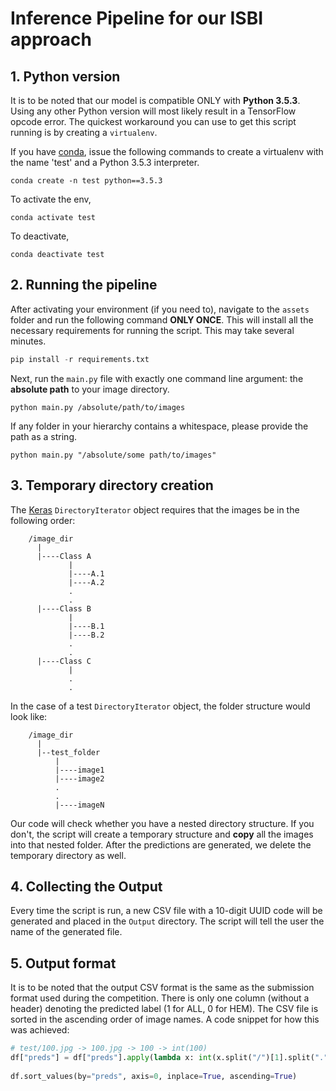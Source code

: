 # Inference Pipeline for our ISBI approach

## 1. Python version
It is to be noted that our model is compatible ONLY with <b>Python 3.5.3</b>. Using any other Python version will most likely result in a TensorFlow opcode error. The quickest workaround you can use to get this script running is by creating a `virtualenv`.

If you have <a href="https://www.anaconda.com/distribution/">conda</a>, issue the following commands to create a virtualenv with the name 'test' and a Python 3.5.3 interpreter.

`conda create -n test python==3.5.3`

To activate the env,

`conda activate test`

To deactivate,

`conda deactivate test`

## 2. Running the pipeline
After activating your environment (if you need to), navigate to the `assets` folder and run the following command <b>ONLY ONCE</b>. This will install all the necessary requirements for running the script. This may take several minutes.

```python
pip install -r requirements.txt
```

Next, run the `main.py` file with exactly one command line argument: the <b>absolute path</b> to your image directory.

`python main.py /absolute/path/to/images`

If any folder in your hierarchy contains a whitespace, please provide the path as a string.

`python main.py "/absolute/some path/to/images"`

## 3. Temporary directory creation
The <a href="https://keras.io/">Keras</a> `DirectoryIterator` object requires that the images be in the following order:

```
    /image_dir
      |
      |----Class A
             |
             |----A.1
             |----A.2
             .
             .
      |----Class B
             |
             |----B.1
             |----B.2
             .
             .
      |----Class C
             |
             .
             .
```

In the case of a test `DirectoryIterator` object, the folder structure would look like:

```
    /image_dir
      |
      |--test_folder
          |
          |----image1
          |----image2
          .
          .
          |----imageN
```

Our code will check whether you have a nested directory structure. If you don't, the script will create a temporary structure and <b>copy</b> all the images into that nested folder. After the predictions are generated, we delete the temporary directory as well.

## 4. Collecting the Output
Every time the script is run, a new CSV file with a 10-digit UUID code will be generated and placed in the `Output` directory. The script will tell the user the name of the generated file. 


## 5. Output format
It is to be noted that the output CSV format is the same as the submission format used during the competition. There is only one column (without a header) denoting the predicted label (1 for ALL, 0 for HEM). The CSV file is sorted in the ascending order of image names. A code snippet for how this was achieved:

```python
# test/100.jpg -> 100.jpg -> 100 -> int(100)
df["preds"] = df["preds"].apply(lambda x: int(x.split("/")[1].split(".")[0]))
    
df.sort_values(by="preds", axis=0, inplace=True, ascending=True)
```
